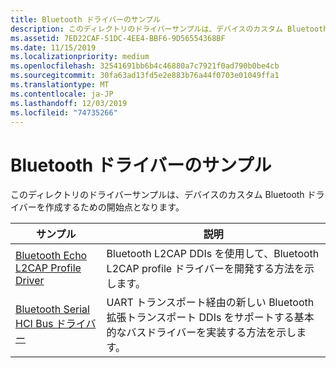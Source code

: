 ```yaml
---
title: Bluetooth ドライバーのサンプル
description: このディレクトリのドライバーサンプルは、デバイスのカスタム Bluetooth ドライバーを作成するための開始点となります。
ms.assetid: 7ED22CAF-51DC-4EE4-BBF6-9D56554368BF
ms.date: 11/15/2019
ms.localizationpriority: medium
ms.openlocfilehash: 32541691bb6b4c46880a7c7921f0ad790b0be4cb
ms.sourcegitcommit: 30fa63ad13fd5e2e883b76a44f0703e01049ffa1
ms.translationtype: MT
ms.contentlocale: ja-JP
ms.lasthandoff: 12/03/2019
ms.locfileid: "74735266"
---
```

# <a name="bluetooth-driver-samples"></a>Bluetooth ドライバーのサンプル

このディレクトリのドライバーサンプルは、デバイスのカスタム Bluetooth ドライバーを作成するための開始点となります。

| サンプル | 説明 |
| --- | --- |
| [Bluetooth Echo L2CAP Profile Driver](https://docs.microsoft.com/samples/microsoft/windows-driver-samples/bluetooth-echo-l2cap-profile-driver) | Bluetooth L2CAP DDIs を使用して、Bluetooth L2CAP profile ドライバーを開発する方法を示します。 |
| [Bluetooth Serial HCI Bus ドライバー](https://docs.microsoft.com/samples/microsoft/windows-driver-samples/bluetooth-serial-hci-bus-driver) | UART トランスポート経由の新しい Bluetooth 拡張トランスポート DDIs をサポートする基本的なバスドライバーを実装する方法を示します。 |
